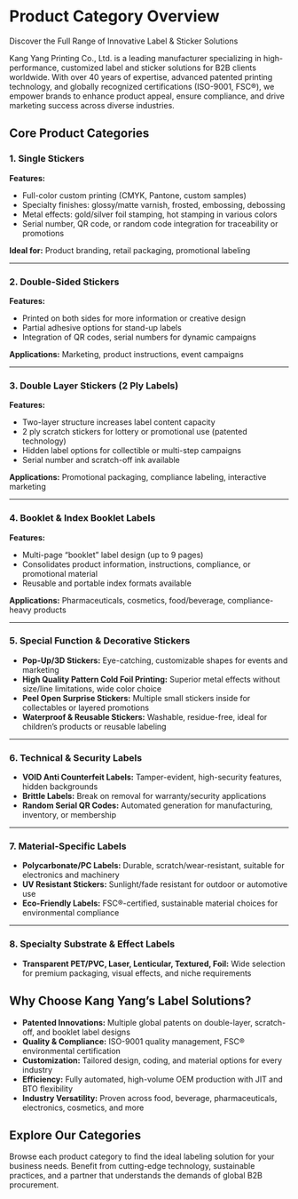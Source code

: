 # Product Category Overview

Discover the Full Range of Innovative Label & Sticker Solutions

Kang Yang Printing Co., Ltd. is a leading manufacturer specializing in high-performance, customized label and sticker solutions for B2B clients worldwide. With over 40 years of expertise, advanced patented printing technology, and globally recognized certifications (ISO-9001, FSC®), we empower brands to enhance product appeal, ensure compliance, and drive marketing success across diverse industries.

## Core Product Categories

### 1. Single Stickers
**Features:**
- Full-color custom printing (CMYK, Pantone, custom samples)
- Specialty finishes: glossy/matte varnish, frosted, embossing, debossing
- Metal effects: gold/silver foil stamping, hot stamping in various colors
- Serial number, QR code, or random code integration for traceability or promotions

**Ideal for:** Product branding, retail packaging, promotional labeling

---

### 2. Double-Sided Stickers
**Features:**
- Printed on both sides for more information or creative design
- Partial adhesive options for stand-up labels
- Integration of QR codes, serial numbers for dynamic campaigns

**Applications:** Marketing, product instructions, event campaigns

---

### 3. Double Layer Stickers (2 Ply Labels)
**Features:**
- Two-layer structure increases label content capacity
- 2 ply scratch stickers for lottery or promotional use (patented technology)
- Hidden label options for collectible or multi-step campaigns
- Serial number and scratch-off ink available

**Applications:** Promotional packaging, compliance labeling, interactive marketing

---

### 4. Booklet & Index Booklet Labels
**Features:**
- Multi-page “booklet” label design (up to 9 pages)
- Consolidates product information, instructions, compliance, or promotional material
- Reusable and portable index formats available

**Applications:** Pharmaceuticals, cosmetics, food/beverage, compliance-heavy products

---

### 5. Special Function & Decorative Stickers
- **Pop-Up/3D Stickers:** Eye-catching, customizable shapes for events and marketing
- **High Quality Pattern Cold Foil Printing:** Superior metal effects without size/line limitations, wide color choice
- **Peel Open Surprise Stickers:** Multiple small stickers inside for collectables or layered promotions
- **Waterproof & Reusable Stickers:** Washable, residue-free, ideal for children’s products or reusable labeling

---

### 6. Technical & Security Labels
- **VOID Anti Counterfeit Labels:** Tamper-evident, high-security features, hidden backgrounds
- **Brittle Labels:** Break on removal for warranty/security applications
- **Random Serial QR Codes:** Automated generation for manufacturing, inventory, or membership

---

### 7. Material-Specific Labels
- **Polycarbonate/PC Labels:** Durable, scratch/wear-resistant, suitable for electronics and machinery
- **UV Resistant Stickers:** Sunlight/fade resistant for outdoor or automotive use
- **Eco-Friendly Labels:** FSC®-certified, sustainable material choices for environmental compliance

---

### 8. Specialty Substrate & Effect Labels
- **Transparent PET/PVC, Laser, Lenticular, Textured, Foil:** Wide selection for premium packaging, visual effects, and niche requirements

## Why Choose Kang Yang’s Label Solutions?

- **Patented Innovations:** Multiple global patents on double-layer, scratch-off, and booklet label designs
- **Quality & Compliance:** ISO-9001 quality management, FSC® environmental certification
- **Customization:** Tailored design, coding, and material options for every industry
- **Efficiency:** Fully automated, high-volume OEM production with JIT and BTO flexibility
- **Industry Versatility:** Proven across food, beverage, pharmaceuticals, electronics, cosmetics, and more

## Explore Our Categories

Browse each product category to find the ideal labeling solution for your business needs. Benefit from cutting-edge technology, sustainable practices, and a partner that understands the demands of global B2B procurement.